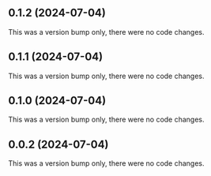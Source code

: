 ## 0.1.2 (2024-07-04)

This was a version bump only, there were no code changes.

## 0.1.1 (2024-07-04)

This was a version bump only, there were no code changes.

## 0.1.0 (2024-07-04)

This was a version bump only, there were no code changes.

## 0.0.2 (2024-07-04)

This was a version bump only, there were no code changes.